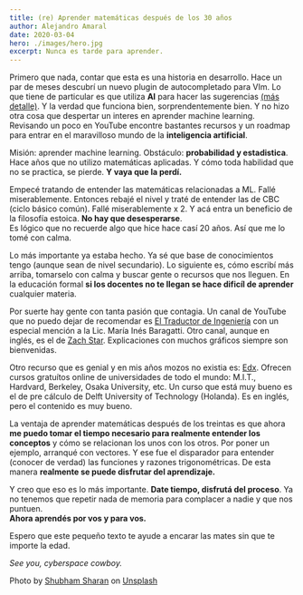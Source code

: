 ```yaml
---
title: (re) Aprender matemáticas después de los 30 años
author: Alejandro Amaral
date: 2020-03-04
hero: ./images/hero.jpg
excerpt: Nunca es tarde para aprender.
---
```


Primero que nada, contar que esta es una historia en desarrollo.
Hace un par de meses descubrí un nuevo plugin de autocompletado para VIm. Lo
que tiene de particular es que utiliza **AI** para hacer las sugerencias [(más
detalle)](https://logico.ar/blog/2020/03/1/el-futuro-es-ahora-desarrollo-asistido-por-inteligencia-artificial).
Y la verdad que funciona bien, sorprendentemente bien. Y no hizo otra cosa que
despertar un interes en aprender machine learning. Revisando un poco en YouTube 
encontre bastantes recursos y un roadmap para entrar en el maravilloso mundo de la
**inteligencia artificial**.

Misión: aprender machine learning. Obstáculo: **probabilidad y estadistica**. Hace
años que no utilizo matemáticas aplicadas. Y cómo toda habilidad que no se
practica, se pierde. **Y vaya que la perdí.**

Empecé tratando de entender las matemáticas relacionadas a ML. Fallé
miserablemente. Entonces rebajé el nivel y traté de entender las de
CBC (ciclo básico común). Fallé miserablemente x 2. Y acá entra un beneficio de la 
filosofía estoica. **No hay que desesperarse**.  
Es lógico que no recuerde algo que hice hace casí 20 años. Así que me lo tomé con calma.

Lo más importante ya estaba hecho. Ya sé que base de conocimientos tengo
(aunque sean de nivel secundario). Lo siguiente es, cómo escribí más arriba,
tomarselo con calma y buscar gente o recursos que nos lleguen. En la educación
formal **si los docentes no te llegan se hace dificíl de aprender** cualquier
materia.

Por suerte hay gente con tanta pasión que contagia. Un canal de YouTube que no
puedo dejar de recomendar es [El Traductor de Ingeniería](https://www.youtube.com/channel/UCa6V1UVOXN4wDm7RDQDoa6g)
con un especial mención a la Lic. María Inés Baragatti. Otro canal, aunque en
inglés, es el de [Zach Star](https://www.youtube.com/channel/UCpCSAcbqs-sjEVfk_hMfY9w/videos). 
Explicaciones con muchos gráficos siempre son bienvenidas.

Otro recurso que es genial y en mis años mozos no existia es: [Edx](https://edx.org/).
Ofrecen cursos gratuítos online de universidades de todo el mundo: M.I.T., Hardvard, Berkeley, Osaka University, etc.
Un curso que está muy bueno es el de pre cálculo de Delft University of
Technology (Holanda). Es en inglés, pero el contenido es muy bueno.

La ventaja de aprender matemáticas después de los treintas es que ahora **me
puedo tomar el tiempo necesario para realmente entender los conceptos** y cómo 
se relacionan los unos con los otros. Por poner un ejemplo, arranqué con
vectores. Y ese fue el disparador para entender (conocer de verdad) las funciones
y razones trigonométricas. De esta manera **realmente se puede disfrutar del
aprendizaje.**

Y creo que eso es lo más importante. **Date tiempo, disfrutá del proceso**. Ya
no tenemos que repetir nada de memoria para complacer a nadie y que nos puntuen.  
**Ahora aprendés por vos y para vos.**

Espero que este pequeño texto te ayude a encarar las mates sin que te importe la
edad.

_See you, cyberspace cowboy._

Photo by [Shubham Sharan](https://unsplash.com/@shubhamsharan?utm_source=unsplash&utm_medium=referral&utm_content=creditCopyText) on [Unsplash](https://unsplash.com/s/photos/mathematic?utm_source=unsplash&utm_medium=referral&utm_content=creditCopyText)

